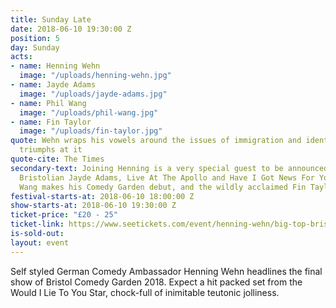 ```yaml
---
title: Sunday Late
date: 2018-06-10 19:30:00 Z
position: 5
day: Sunday
acts:
- name: Henning Wehn
  image: "/uploads/henning-wehn.jpg"
- name: Jayde Adams
  image: "/uploads/jayde-adams.jpg"
- name: Phil Wang
  image: "/uploads/phil-wang.jpg"
- name: Fin Taylor
  image: "/uploads/fin-taylor.jpg"
quote: Wehn wraps his vowels around the issues of immigration and identity. And he
  triumphs at it
quote-cite: The Times
secondary-text: Joining Henning is a very special guest to be announced, plus award-winning
  Bristolian Jayde Adams, Live At The Apollo and Have I Got News For You star Phil
  Wang makes his Comedy Garden debut, and the wildly acclaimed Fin Taylor hosts.
festival-starts-at: 2018-06-10 18:00:00 Z
show-starts-at: 2018-06-10 19:30:00 Z
ticket-price: "£20 - 25"
ticket-link: https://www.seetickets.com/event/henning-wehn/big-top-bristol-comedy-garden/1206550
is-sold-out: 
layout: event
---
```


Self styled German Comedy Ambassador Henning Wehn headlines the final show of Bristol Comedy Garden 2018. Expect a hit packed set from the Would I Lie To You Star, chock-full of inimitable teutonic jolliness.